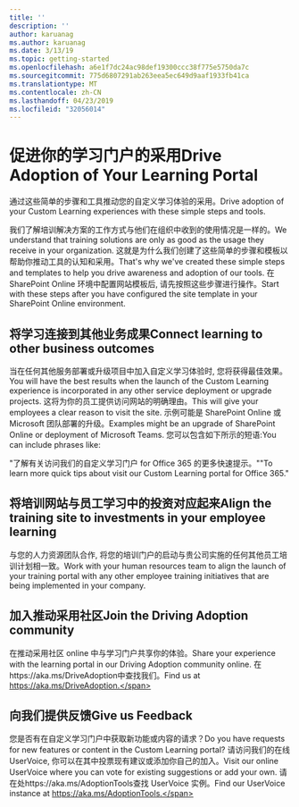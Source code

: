 ```yaml
---
title: ''
description: ''
author: karuanag
ms.author: karuanag
ms.date: 3/13/19
ms.topic: getting-started
ms.openlocfilehash: a6e1f7dc24ac98def19300ccc38f775e5750da7c
ms.sourcegitcommit: 775d6807291ab263eea5ec649d9aaf1933fb41ca
ms.translationtype: MT
ms.contentlocale: zh-CN
ms.lasthandoff: 04/23/2019
ms.locfileid: "32056014"
---
```

# <a name="drive-adoption-of-your-learning-portal"></a><span data-ttu-id="4e7ba-101">促进你的学习门户的采用</span><span class="sxs-lookup"><span data-stu-id="4e7ba-101">Drive Adoption of Your Learning Portal</span></span>

<span data-ttu-id="4e7ba-102">通过这些简单的步骤和工具推动您的自定义学习体验的采用。</span><span class="sxs-lookup"><span data-stu-id="4e7ba-102">Drive adoption of your Custom Learning experiences with these simple steps and tools.</span></span> 

<span data-ttu-id="4e7ba-103">我们了解培训解决方案的工作方式与他们在组织中收到的使用情况是一样的。</span><span class="sxs-lookup"><span data-stu-id="4e7ba-103">We understand that training solutions are only as good as the usage they receive in your organization.</span></span> <span data-ttu-id="4e7ba-104">这就是为什么我们创建了这些简单的步骤和模板以帮助你推动工具的认知和采用。</span><span class="sxs-lookup"><span data-stu-id="4e7ba-104">That's why we've created these simple steps and templates to help you drive awareness and adoption of our tools.</span></span> <span data-ttu-id="4e7ba-105">在 SharePoint Online 环境中配置网站模板后, 请先按照这些步骤进行操作。</span><span class="sxs-lookup"><span data-stu-id="4e7ba-105">Start with these steps after you have configured the site template in your SharePoint Online environment.</span></span>

## <a name="connect-learning-to-other-business-outcomes"></a><span data-ttu-id="4e7ba-106">将学习连接到其他业务成果</span><span class="sxs-lookup"><span data-stu-id="4e7ba-106">Connect learning to other business outcomes</span></span>
<span data-ttu-id="4e7ba-107">当在任何其他服务部署或升级项目中加入自定义学习体验时, 您将获得最佳效果。</span><span class="sxs-lookup"><span data-stu-id="4e7ba-107">You will have the best results when the launch of the Custom Learning experience is incorporated in any other service deployment or upgrade projects.</span></span>  <span data-ttu-id="4e7ba-108">这将为你的员工提供访问网站的明确理由。</span><span class="sxs-lookup"><span data-stu-id="4e7ba-108">This will give your employees a clear reason to visit the site.</span></span>  <span data-ttu-id="4e7ba-109">示例可能是 SharePoint Online 或 Microsoft 团队部署的升级。</span><span class="sxs-lookup"><span data-stu-id="4e7ba-109">Examples might be an upgrade of SharePoint Online or deployment of Microsoft Teams.</span></span>  <span data-ttu-id="4e7ba-110">您可以包含如下所示的短语:</span><span class="sxs-lookup"><span data-stu-id="4e7ba-110">You can include phrases like:</span></span>

<span data-ttu-id="4e7ba-111">"了解有关<Insert service name here>访问我们的自定义学习门户 for Office 365 的更多快速提示。"</span><span class="sxs-lookup"><span data-stu-id="4e7ba-111">"To learn more quick tips about <Insert service name here> visit our Custom Learning portal for Office 365."</span></span> 

## <a name="align-the-training-site-to-investments-in-your-employee-learning"></a><span data-ttu-id="4e7ba-112">将培训网站与员工学习中的投资对应起来</span><span class="sxs-lookup"><span data-stu-id="4e7ba-112">Align the training site to investments in your employee learning</span></span> 

<span data-ttu-id="4e7ba-113">与您的人力资源团队合作, 将您的培训门户的启动与贵公司实施的任何其他员工培训计划相一致。</span><span class="sxs-lookup"><span data-stu-id="4e7ba-113">Work with your human resources team to align the launch of your training portal with any other employee training initiatives that are being implemented in your company.</span></span> 

## <a name="join-the-driving-adoption-community"></a><span data-ttu-id="4e7ba-114">加入推动采用社区</span><span class="sxs-lookup"><span data-stu-id="4e7ba-114">Join the Driving Adoption community</span></span>

<span data-ttu-id="4e7ba-115">在推动采用社区 online 中与学习门户共享你的体验。</span><span class="sxs-lookup"><span data-stu-id="4e7ba-115">Share your experience with the learning portal in our Driving Adoption community online.</span></span>  <span data-ttu-id="4e7ba-116">在https://aka.ms/DriveAdoption中查找我们。</span><span class="sxs-lookup"><span data-stu-id="4e7ba-116">Find us at https://aka.ms/DriveAdoption.</span></span>

## <a name="give-us-feedback"></a><span data-ttu-id="4e7ba-117">向我们提供反馈</span><span class="sxs-lookup"><span data-stu-id="4e7ba-117">Give us Feedback</span></span>

<span data-ttu-id="4e7ba-118">您是否有在自定义学习门户中获取新功能或内容的请求？</span><span class="sxs-lookup"><span data-stu-id="4e7ba-118">Do you have requests for new features or content in the Custom Learning portal?</span></span>  <span data-ttu-id="4e7ba-119">请访问我们的在线 UserVoice, 你可以在其中投票现有建议或添加你自己的加入。</span><span class="sxs-lookup"><span data-stu-id="4e7ba-119">Visit our online UserVoice where you can vote for existing suggestions or add your own.</span></span>  <span data-ttu-id="4e7ba-120">请在处https://aka.ms/AdoptionTools查找 UserVoice 实例。</span><span class="sxs-lookup"><span data-stu-id="4e7ba-120">Find our UserVoice instance at https://aka.ms/AdoptionTools.</span></span>
